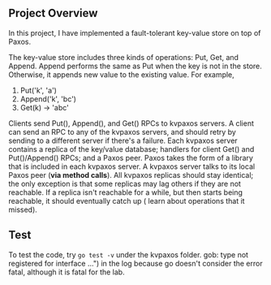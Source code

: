 ## Project Overview
In this project, I have implemented a fault-tolerant key-value store on 
top of Paxos. 

The key-value store includes three kinds of operations: Put, Get, and Append.
Append performs the same as Put when the key is not in the store.
Otherwise, it appends new value to the existing value. For example,
1. Put('k', 'a')
2. Append('k', 'bc')
3. Get(k) -> 'abc'

Clients send Put(), Append(), and Get() RPCs to kvpaxos servers. A client can
send an RPC to any of the kvpaxos servers, and should retry by sending to a
different server if there's a failure. Each kvpaxos server contains a replica of
the key/value database; handlers for client Get() and Put()/Append() RPCs; and a
Paxos peer. Paxos takes the form of a library that is included in each kvpaxos
server. A kvpaxos server talks to its local Paxos peer (**via method calls**).
All kvpaxos replicas should stay identical; the only exception is that some
replicas may lag others if they are not reachable. If a replica isn't reachable
for a while, but then starts being reachable, it should eventually catch up (
learn about operations that it missed).

## Test
To test the code, try `go test -v` under the kvpaxos folder. 
gob: type not registered for interface ...") in the log because go doesn't
consider the error fatal, although it is fatal for the lab.

